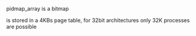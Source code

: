 
pidmap_array is a bitmap

is stored in a 4KBs page table, for 32bit architectures only 32K processes are possible
